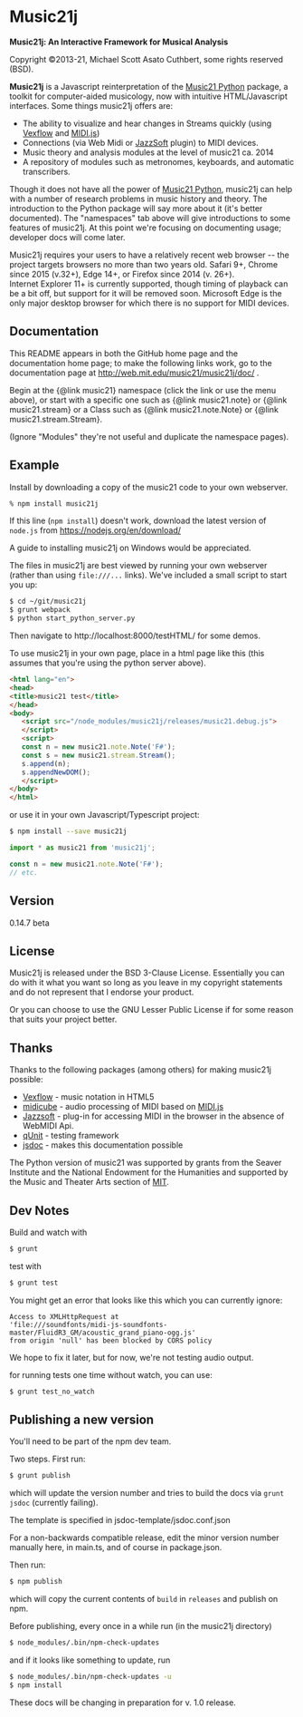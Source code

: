 Music21j
=========

**Music21j: An Interactive Framework for Musical Analysis**

Copyright &copy;2013-21, Michael Scott Asato Cuthbert, some rights reserved (BSD).

**Music21j** is a Javascript reinterpretation of the [Music21 Python] package,
a toolkit for computer-aided musicology, now with intuitive HTML/Javascript
interfaces. Some things music21j offers are:

  - The ability to visualize and hear changes in Streams quickly (using [Vexflow] and [MIDI.js])
  - Connections (via Web Midi or [JazzSoft] plugin) to MIDI devices.
  - Music theory and analysis modules at the level of music21 ca. 2014
  - A repository of modules such as metronomes, keyboards, and automatic transcribers.

Though it does not have all the power of [Music21 Python], music21j can help with
a number of research problems in music history and theory. The introduction to the
Python package will say more about it (it's better documented). The "namespaces"
tab above will give introductions to some features of music21j. At this
point we're focusing on documenting usage; developer docs will come
later.

Music21j requires your users to have a relatively recent web browser -- the project
targets browsers no more than two years old.
Safari 9+, Chrome since 2015 (v.32+), Edge 14+, or Firefox since 2014 (v. 26+).  
Internet Explorer 11+ is currently supported, though timing of playback can be a bit off, but
support for it will be removed soon.  Microsoft Edge is the only major desktop browser for which
there is no support for MIDI devices.

Documentation
-------------
This README appears in both the GitHub home page and the documentation
home page; to make the following links work, go to the documentation
page at http://web.mit.edu/music21/music21j/doc/ .

Begin at the {@link music21} namespace (click the link or use the
menu above), or start with
a specific one such as {@link music21.note} or {@link music21.stream}
or a Class such as {@link music21.note.Note} or {@link music21.stream.Stream}.

(Ignore "Modules" they're not useful and duplicate the namespace pages).

Example
--------
Install by downloading a copy of the music21 code to your own webserver.

```sh
% npm install music21j
```


If this line (`npm install`) doesn't work, download the
latest version of `node.js` from https://nodejs.org/en/download/
  
A guide to installing music21j on Windows would be appreciated.

The files in music21j are best viewed by running your own
webserver (rather than using `file:///...` links). We've
included a small script to start you up:

```sh
$ cd ~/git/music21j
$ grunt webpack
$ python start_python_server.py
```

Then navigate to http://localhost:8000/testHTML/ for some demos.

To use music21j in your own page, place in a html page like this (this assumes that you're
using the python server above).

```html
<html lang="en">
<head>
<title>music21 test</title>
</head>
<body>
   <script src="/node_modules/music21j/releases/music21.debug.js">
   </script>
   <script>
   const n = new music21.note.Note('F#');
   const s = new music21.stream.Stream();
   s.append(n);
   s.appendNewDOM();
   </script>
</body>
</html>
```

or use it in your own Javascript/Typescript project:

```sh
$ npm install --save music21j
```
```javascript
import * as music21 from 'music21j';

const n = new music21.note.Note('F#');
// etc.
```

Version
--------
0.14.7 beta


License
--------
Music21j is released under the BSD 3-Clause License. Essentially you
can do with it what you want so long as you leave in my copyright statements
and do not represent that I endorse your product.

Or you can choose to use the GNU Lesser Public License if for some reason
that suits your project better.

Thanks
-----------

Thanks to the following packages (among others) for making music21j possible:

* [Vexflow] - music notation in HTML5
* [midicube] - audio processing of MIDI based on [MIDI.js]
* [Jazzsoft] - plug-in for accessing MIDI in the browser in the absence of WebMIDI Api.
* [qUnit] - testing framework
* [jsdoc] - makes this documentation possible

The Python version of music21 was supported by grants from
the Seaver Institute and the National Endowment for the Humanities
and supported by the Music and Theater Arts section of [MIT].


[MIT]:http://web.mit.edu
[music21 python]:http://web.mit.edu/music21/
[midicube]:https://github.com/mscuthbert/midicube
[Vexflow]:http://www.vexflow.com
[MIDI.js]:http://mudcu.be/midi-js/
[Jazzsoft]:http://jazz-soft.net
[qUnit]:http://qunitjs.com
[jsdoc]:http://usejsdoc.org


Dev Notes
----------------
Build and watch with

```sh
$ grunt
```

test with

```sh
$ grunt test
```

You might get an error that looks like this which you can currently ignore:

```
Access to XMLHttpRequest at 
'file:///soundfonts/midi-js-soundfonts-master/FluidR3_GM/acoustic_grand_piano-ogg.js' 
from origin 'null' has been blocked by CORS policy
```

We hope to fix it later, but for now, we're not testing audio output.


for running tests one time without watch, you can use:

```sh
$ grunt test_no_watch
```

Publishing a new version
-------------------------
You'll need to be part of the npm dev team.

Two steps.  First run:

```sh
$ grunt publish
```

which will update the version number and tries to build the
docs via `grunt jsdoc` (currently failing).

The template is specified in jsdoc-template/jsdoc.conf.json

For a non-backwards compatible release, edit the minor 
version number manually here, in main.ts, and of course in
package.json.

Then run:

```sh
$ npm publish
```

which will copy the current contents of `build` in `releases`
and publish on npm.

Before publishing, every once in a while run (in the music21j directory)

```sh
$ node_modules/.bin/npm-check-updates
```

and if it looks like something to update, run

```sh
$ node_modules/.bin/npm-check-updates -u
$ npm install
```


These docs will be changing in preparation for v. 1.0 release.


